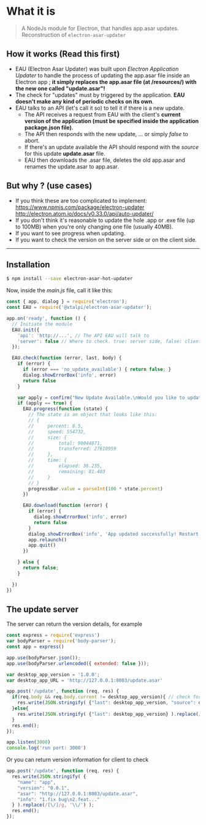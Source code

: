 # What it is
> A NodeJs module for Electron, that handles app.asar updates. Reconstruction of `electron-asar-updater`

## How it works (Read this first)
* EAU (Electron Asar Updater) was built upon _Electron Application Updater_ to handle the process of updating the app.asar file inside an Electron app ; **it simply replaces the app.asar file (at /resources/) with the new one called "update.asar"!**
* The check for "updates" must by triggered by the application. **EAU doesn't make any kind of periodic checks on its own**.
* EAU talks to an API (let's call it so) to tell it if there is a new update.
    * The API receives a request from EAU with the client's **current version of the application (must be specified inside the application package.json file)**.
    * The API then responds with the new update, ... or simply *false* to abort.
    * If there's an update available the API should respond with the *source* for this update **update.asar** file.
    * EAU then downloads the .asar file, deletes the old app.asar and renames the update.asar to app.asar.

## But why ? (use cases)
* If you think these are too complicated to implement:
https://www.npmjs.com/package/electron-updater
http://electron.atom.io/docs/v0.33.0/api/auto-updater/
* If you don't think it's reasonable to update the hole .app or .exe file (up to 100MB) when you're only changing one file (usually 40MB).
* If you want to see progress when updating.
* If you want to check the version on the server side or on the client side.

---

## Installation
```bash
$ npm install --save electron-asar-hot-updater
```
Now, inside the *main.js* file, call it like this:
```js
const { app, dialog } = require('electron');
const EAU = require('@xtalpi/electron-asar-updater');

app.on('ready', function () {
  // Initiate the module
  EAU.init({
    'api': 'http://...', // The API EAU will talk to
    'server': false // Where to check. true: server side, false: client side, default: true.
  });

  EAU.check(function (error, last, body) {
    if (error) {
      if (error === 'no_update_available') { return false; }
      dialog.showErrorBox('info', error)
      return false
    }

    var apply = confirm("New Update Available.\nWould you like to update?");
    if (apply == true) {
      EAU.progress(function (state) {
        // The state is an object that looks like this:
        // {
        //     percent: 0.5,               
        //     speed: 554732,              
        //     size: {
        //         total: 90044871,        
        //         transferred: 27610959   
        //     },
        //     time: {
        //         elapsed: 36.235,        
        //         remaining: 81.403       
        //     }
        // }
        progressBar.value = parseInt(100 * state.percent)
      })

      EAU.download(function (error) {
        if (error) {
          dialog.showErrorBox('info', error)
          return false
        }
        dialog.showErrorBox('info', 'App updated successfully! Restart it please.')
        app.relaunch()
        app.quit()
      })

    } else {
      return false;
    }

  })
})
```

## The update server
The server can return the version details, for example
```js
const express = require('express')
var bodyParser = require('body-parser');
const app = express()

app.use(bodyParser.json());
app.use(bodyParser.urlencoded({ extended: false }));

var desktop_app_version = '1.0.0';
var desktop_app_URL = 'http://127.0.0.1:8083/update.asar'

app.post('/update', function (req, res) {
  if(req.body && req.body.current != desktop_app_version){ // check for server side
    res.write(JSON.stringify( {"last": desktop_app_version, "source": desktop_app_URL} ).replace(/[\/]/g, '\\/') );
  }else{
    res.write(JSON.stringify( {"last": desktop_app_version} ).replace(/[\/]/g, '\\/') );
  }
  res.end();
});

app.listen(3000)
console.log('run port: 3000')
```
Or you can return version information for client to check
```js
app.post('/update', function (req, res) {
  res.write(JSON.stringify( {
    "name": "app",
    "version": "0.0.1",
    "asar": "http://127.0.0.1:8083/update.asar",
    "info": "1.fix bug\n2.feat..."
  } ).replace(/[\/]/g, '\\/') );
  res.end();
});
```
